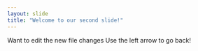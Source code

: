 ```yaml
---
layout: slide
title: "Welcome to our second slide!"
---
```

Want to edit the new file changes
Use the left arrow to go back!
